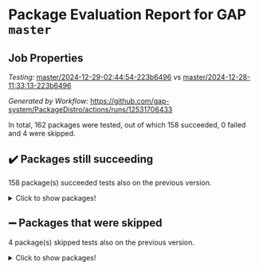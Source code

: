 # Package Evaluation Report for GAP `master`

## Job Properties

*Testing:* [master/2024-12-29-02:44:54-223b6496](https://github.com/gap-system/PackageDistro/blob/data/reports/master/2024-12-29-02:44:54-223b6496) vs [master/2024-12-28-11:33:13-223b6496](https://github.com/gap-system/PackageDistro/blob/data/reports/master/2024-12-28-11:33:13-223b6496)

*Generated by Workflow:* https://github.com/gap-system/PackageDistro/actions/runs/12531706433

In total, 162 packages were tested, out of which 158 succeeded, 0 failed and 4 were skipped.

## :heavy_check_mark: Packages still succeeding

158 package(s) succeeded tests also on the previous version.
<details><summary>Click to show packages!</summary>

- 4ti2interface 2024.11-01 [(success)](https://github.com/gap-system/PackageDistro/actions/runs/12531706433/job/34949733903)
- ace 5.6.2 [(success)](https://github.com/gap-system/PackageDistro/actions/runs/12531706433/job/34949735816)
- aclib 1.3.2 [(success)](https://github.com/gap-system/PackageDistro/actions/runs/12531706433/job/34949736151)
- agt 0.3.1 [(success)](https://github.com/gap-system/PackageDistro/actions/runs/12531706433/job/34949736537)
- alnuth 3.2.1 [(success)](https://github.com/gap-system/PackageDistro/actions/runs/12531706433/job/34949736719)
- anupq 3.3.1 [(success)](https://github.com/gap-system/PackageDistro/actions/runs/12531706433/job/34949738034)
- atlasrep 2.1.9 [(success)](https://github.com/gap-system/PackageDistro/actions/runs/12531706433/job/34949738171)
- autodoc 2023.06.19 [(success)](https://github.com/gap-system/PackageDistro/actions/runs/12531706433/job/34949738293)
- automata 1.16 [(success)](https://github.com/gap-system/PackageDistro/actions/runs/12531706433/job/34949738387)
- automgrp 1.3.2 [(success)](https://github.com/gap-system/PackageDistro/actions/runs/12531706433/job/34949738487)
- autpgrp 1.11 [(success)](https://github.com/gap-system/PackageDistro/actions/runs/12531706433/job/34949738566)
- cap 2024.11-02 [(success)](https://github.com/gap-system/PackageDistro/actions/runs/12531706433/job/34949738655)
- caratinterface 2.3.7 [(success)](https://github.com/gap-system/PackageDistro/actions/runs/12531706433/job/34949738763)
- cddinterface 2024.09.02 [(success)](https://github.com/gap-system/PackageDistro/actions/runs/12531706433/job/34949738850)
- circle 1.6.6 [(success)](https://github.com/gap-system/PackageDistro/actions/runs/12531706433/job/34949738934)
- classicpres 1.22 [(success)](https://github.com/gap-system/PackageDistro/actions/runs/12531706433/job/34949739005)
- cohomolo 1.6.11 [(success)](https://github.com/gap-system/PackageDistro/actions/runs/12531706433/job/34949739116)
- congruence 1.2.7 [(success)](https://github.com/gap-system/PackageDistro/actions/runs/12531706433/job/34949739220)
- corefreesub 0.6 [(success)](https://github.com/gap-system/PackageDistro/actions/runs/12531706433/job/34949739312)
- corelg 1.57 [(success)](https://github.com/gap-system/PackageDistro/actions/runs/12531706433/job/34949739397)
- crime 1.6 [(success)](https://github.com/gap-system/PackageDistro/actions/runs/12531706433/job/34949739464)
- crisp 1.4.6 [(success)](https://github.com/gap-system/PackageDistro/actions/runs/12531706433/job/34949739569)
- crypting 0.10.5 [(success)](https://github.com/gap-system/PackageDistro/actions/runs/12531706433/job/34949739645)
- cryst 4.1.27 [(success)](https://github.com/gap-system/PackageDistro/actions/runs/12531706433/job/34949739729)
- crystcat 1.1.10 [(success)](https://github.com/gap-system/PackageDistro/actions/runs/12531706433/job/34949739834)
- ctbllib 1.3.9 [(success)](https://github.com/gap-system/PackageDistro/actions/runs/12531706433/job/34949739936)
- cubefree 1.20 [(success)](https://github.com/gap-system/PackageDistro/actions/runs/12531706433/job/34949740006)
- curlinterface 2.4.0 [(success)](https://github.com/gap-system/PackageDistro/actions/runs/12531706433/job/34949740113)
- cvec 2.8.2 [(success)](https://github.com/gap-system/PackageDistro/actions/runs/12531706433/job/34949740186)
- datastructures 0.3.1 [(success)](https://github.com/gap-system/PackageDistro/actions/runs/12531706433/job/34949740248)
- deepthought 1.0.7 [(success)](https://github.com/gap-system/PackageDistro/actions/runs/12531706433/job/34949740331)
- design 1.8.2 [(success)](https://github.com/gap-system/PackageDistro/actions/runs/12531706433/job/34949740412)
- difsets 2.3.1 [(success)](https://github.com/gap-system/PackageDistro/actions/runs/12531706433/job/34949740484)
- digraphs 1.9.0 [(success)](https://github.com/gap-system/PackageDistro/actions/runs/12531706433/job/34949740558)
- edim 1.3.8 [(success)](https://github.com/gap-system/PackageDistro/actions/runs/12531706433/job/34949740628)
- example 4.4.0 [(success)](https://github.com/gap-system/PackageDistro/actions/runs/12531706433/job/34949740709)
- examplesforhomalg 2023.10-01 [(success)](https://github.com/gap-system/PackageDistro/actions/runs/12531706433/job/34949740773)
- factint 1.6.3 [(success)](https://github.com/gap-system/PackageDistro/actions/runs/12531706433/job/34949740837)
- ferret 1.0.14 [(success)](https://github.com/gap-system/PackageDistro/actions/runs/12531706433/job/34949740904)
- fga 1.5.0 [(success)](https://github.com/gap-system/PackageDistro/actions/runs/12531706433/job/34949740969)
- fining 1.5.6 [(success)](https://github.com/gap-system/PackageDistro/actions/runs/12531706433/job/34949741044)
- float 1.0.5 [(success)](https://github.com/gap-system/PackageDistro/actions/runs/12531706433/job/34949741115)
- format 1.4.4 [(success)](https://github.com/gap-system/PackageDistro/actions/runs/12531706433/job/34949741176)
- forms 1.2.12 [(success)](https://github.com/gap-system/PackageDistro/actions/runs/12531706433/job/34949741251)
- fplsa 1.2.6 [(success)](https://github.com/gap-system/PackageDistro/actions/runs/12531706433/job/34949741299)
- fr 2.4.13 [(success)](https://github.com/gap-system/PackageDistro/actions/runs/12531706433/job/34949741344)
- francy 2.0.3 [(success)](https://github.com/gap-system/PackageDistro/actions/runs/12531706433/job/34949741419)
- fwtree 1.3 [(success)](https://github.com/gap-system/PackageDistro/actions/runs/12531706433/job/34949741472)
- gapdoc 1.6.7 [(success)](https://github.com/gap-system/PackageDistro/actions/runs/12531706433/job/34949741554)
- gauss 2024.11-01 [(success)](https://github.com/gap-system/PackageDistro/actions/runs/12531706433/job/34949741621)
- gaussforhomalg 2024.08-01 [(success)](https://github.com/gap-system/PackageDistro/actions/runs/12531706433/job/34949741694)
- gbnp 1.1.0 [(success)](https://github.com/gap-system/PackageDistro/actions/runs/12531706433/job/34949741786)
- generalizedmorphismsforcap 2024.09-03 [(success)](https://github.com/gap-system/PackageDistro/actions/runs/12531706433/job/34949741862)
- genss 1.6.9 [(success)](https://github.com/gap-system/PackageDistro/actions/runs/12531706433/job/34949741956)
- gradedmodules 2024.01-01 [(success)](https://github.com/gap-system/PackageDistro/actions/runs/12531706433/job/34949742020)
- gradedringforhomalg 2024.07-01 [(success)](https://github.com/gap-system/PackageDistro/actions/runs/12531706433/job/34949742094)
- grape 4.9.2 [(success)](https://github.com/gap-system/PackageDistro/actions/runs/12531706433/job/34949742188)
- groupoids 1.76 [(success)](https://github.com/gap-system/PackageDistro/actions/runs/12531706433/job/34949742272)
- grpconst 2.6.5 [(success)](https://github.com/gap-system/PackageDistro/actions/runs/12531706433/job/34949742359)
- guarana 0.96.3 [(success)](https://github.com/gap-system/PackageDistro/actions/runs/12531706433/job/34949742432)
- guava 3.19 [(success)](https://github.com/gap-system/PackageDistro/actions/runs/12531706433/job/34949742507)
- hap 1.66 [(success)](https://github.com/gap-system/PackageDistro/actions/runs/12531706433/job/34949742602)
- hapcryst 0.1.15 [(success)](https://github.com/gap-system/PackageDistro/actions/runs/12531706433/job/34949742684)
- hecke 1.5.4 [(success)](https://github.com/gap-system/PackageDistro/actions/runs/12531706433/job/34949742766)
- help 4.0 [(success)](https://github.com/gap-system/PackageDistro/actions/runs/12531706433/job/34949742878)
- homalg 2024.01-01 [(success)](https://github.com/gap-system/PackageDistro/actions/runs/12531706433/job/34949742952)
- homalgtocas 2023.11-01 [(success)](https://github.com/gap-system/PackageDistro/actions/runs/12531706433/job/34949743020)
- idrel 2.48 [(success)](https://github.com/gap-system/PackageDistro/actions/runs/12531706433/job/34949743113)
- images 1.3.3 [(success)](https://github.com/gap-system/PackageDistro/actions/runs/12531706433/job/34949743191)
- intpic 0.4.0 [(success)](https://github.com/gap-system/PackageDistro/actions/runs/12531706433/job/34949743274)
- io 4.9.1 [(success)](https://github.com/gap-system/PackageDistro/actions/runs/12531706433/job/34949743354)
- io_forhomalg 2023.02-04 [(success)](https://github.com/gap-system/PackageDistro/actions/runs/12531706433/job/34949743423)
- irredsol 1.4.4 [(success)](https://github.com/gap-system/PackageDistro/actions/runs/12531706433/job/34949743511)
- json 2.2.2 [(success)](https://github.com/gap-system/PackageDistro/actions/runs/12531706433/job/34949743583)
- jupyterkernel 1.5.1 [(success)](https://github.com/gap-system/PackageDistro/actions/runs/12531706433/job/34949743667)
- jupyterviz 1.5.6 [(success)](https://github.com/gap-system/PackageDistro/actions/runs/12531706433/job/34949743740)
- kan 1.37 [(success)](https://github.com/gap-system/PackageDistro/actions/runs/12531706433/job/34949743841)
- kbmag 1.5.11 [(success)](https://github.com/gap-system/PackageDistro/actions/runs/12531706433/job/34949743923)
- laguna 3.9.7 [(success)](https://github.com/gap-system/PackageDistro/actions/runs/12531706433/job/34949743999)
- liealgdb 2.2.1 [(success)](https://github.com/gap-system/PackageDistro/actions/runs/12531706433/job/34949744086)
- liepring 2.9.1 [(success)](https://github.com/gap-system/PackageDistro/actions/runs/12531706433/job/34949744180)
- liering 2.4.2 [(success)](https://github.com/gap-system/PackageDistro/actions/runs/12531706433/job/34949744265)
- linearalgebraforcap 2024.10-01 [(success)](https://github.com/gap-system/PackageDistro/actions/runs/12531706433/job/34949744338)
- lins 0.9 [(success)](https://github.com/gap-system/PackageDistro/actions/runs/12531706433/job/34949744428)
- localizeringforhomalg 2023.10-01 [(success)](https://github.com/gap-system/PackageDistro/actions/runs/12531706433/job/34949744513)
- loops 3.4.4 [(success)](https://github.com/gap-system/PackageDistro/actions/runs/12531706433/job/34949744592)
- lpres 1.1.1 [(success)](https://github.com/gap-system/PackageDistro/actions/runs/12531706433/job/34949744671)
- majoranaalgebras 1.5.2 [(success)](https://github.com/gap-system/PackageDistro/actions/runs/12531706433/job/34949744748)
- mapclass 1.4.6 [(success)](https://github.com/gap-system/PackageDistro/actions/runs/12531706433/job/34949744837)
- matgrp 0.71 [(success)](https://github.com/gap-system/PackageDistro/actions/runs/12531706433/job/34949744913)
- matricesforhomalg 2024.11-02 [(success)](https://github.com/gap-system/PackageDistro/actions/runs/12531706433/job/34949745007)
- modisom 3.0.0 [(success)](https://github.com/gap-system/PackageDistro/actions/runs/12531706433/job/34949745086)
- modulepresentationsforcap 2024.09-02 [(success)](https://github.com/gap-system/PackageDistro/actions/runs/12531706433/job/34949745175)
- modules 2024.01-01 [(success)](https://github.com/gap-system/PackageDistro/actions/runs/12531706433/job/34949745259)
- monoidalcategories 2024.09-05 [(success)](https://github.com/gap-system/PackageDistro/actions/runs/12531706433/job/34949745348)
- nconvex 2024.12-01 [(success)](https://github.com/gap-system/PackageDistro/actions/runs/12531706433/job/34949745442)
- nilmat 1.4.2 [(success)](https://github.com/gap-system/PackageDistro/actions/runs/12531706433/job/34949745510)
- nock 1.5 [(success)](https://github.com/gap-system/PackageDistro/actions/runs/12531706433/job/34949745597)
- normalizinterface 1.3.7 [(success)](https://github.com/gap-system/PackageDistro/actions/runs/12531706433/job/34949745705)
- nq 2.5.11 [(success)](https://github.com/gap-system/PackageDistro/actions/runs/12531706433/job/34949745826)
- numericalsgps 1.4.0 [(success)](https://github.com/gap-system/PackageDistro/actions/runs/12531706433/job/34949745925)
- openmath 11.5.3 [(success)](https://github.com/gap-system/PackageDistro/actions/runs/12531706433/job/34949746012)
- orb 4.9.1 [(success)](https://github.com/gap-system/PackageDistro/actions/runs/12531706433/job/34949746115)
- packagemanager 1.6 [(success)](https://github.com/gap-system/PackageDistro/actions/runs/12531706433/job/34949746225)
- patternclass 2.4.5 [(success)](https://github.com/gap-system/PackageDistro/actions/runs/12531706433/job/34949746323)
- permut 2.0.5 [(success)](https://github.com/gap-system/PackageDistro/actions/runs/12531706433/job/34949746417)
- polenta 1.3.10 [(success)](https://github.com/gap-system/PackageDistro/actions/runs/12531706433/job/34949746531)
- polymaking 0.8.7 [(success)](https://github.com/gap-system/PackageDistro/actions/runs/12531706433/job/34949746643)
- primgrp 3.4.4 [(success)](https://github.com/gap-system/PackageDistro/actions/runs/12531706433/job/34949746740)
- profiling 2.6.0 [(success)](https://github.com/gap-system/PackageDistro/actions/runs/12531706433/job/34949746846)
- qdistrnd 0.9.5 [(success)](https://github.com/gap-system/PackageDistro/actions/runs/12531706433/job/34949746947)
- qpa 1.35 [(success)](https://github.com/gap-system/PackageDistro/actions/runs/12531706433/job/34949747037)
- quagroup 1.8.4 [(success)](https://github.com/gap-system/PackageDistro/actions/runs/12531706433/job/34949747155)
- radiroot 2.9 [(success)](https://github.com/gap-system/PackageDistro/actions/runs/12531706433/job/34949747265)
- rcwa 4.7.1 [(success)](https://github.com/gap-system/PackageDistro/actions/runs/12531706433/job/34949747354)
- rds 1.8 [(success)](https://github.com/gap-system/PackageDistro/actions/runs/12531706433/job/34949747447)
- recog 1.4.3 [(success)](https://github.com/gap-system/PackageDistro/actions/runs/12531706433/job/34949747532)
- repndecomp 1.3.0 [(success)](https://github.com/gap-system/PackageDistro/actions/runs/12531706433/job/34949747624)
- repsn 3.1.2 [(success)](https://github.com/gap-system/PackageDistro/actions/runs/12531706433/job/34949747715)
- resclasses 4.7.3 [(success)](https://github.com/gap-system/PackageDistro/actions/runs/12531706433/job/34949747798)
- ringsforhomalg 2024.11-02 [(success)](https://github.com/gap-system/PackageDistro/actions/runs/12531706433/job/34949747871)
- sco 2023.08-01 [(success)](https://github.com/gap-system/PackageDistro/actions/runs/12531706433/job/34949747948)
- scscp 2.4.3 [(success)](https://github.com/gap-system/PackageDistro/actions/runs/12531706433/job/34949748014)
- semigroups 5.4.0 [(success)](https://github.com/gap-system/PackageDistro/actions/runs/12531706433/job/34949748081)
- sglppow 2.4 [(success)](https://github.com/gap-system/PackageDistro/actions/runs/12531706433/job/34949748162)
- sgpviz 0.999.6 [(success)](https://github.com/gap-system/PackageDistro/actions/runs/12531706433/job/34949748247)
- simpcomp 2.1.14 [(success)](https://github.com/gap-system/PackageDistro/actions/runs/12531706433/job/34949748325)
- singular 2024.06.03 [(success)](https://github.com/gap-system/PackageDistro/actions/runs/12531706433/job/34949748407)
- sl2reps 1.1 [(success)](https://github.com/gap-system/PackageDistro/actions/runs/12531706433/job/34949748497)
- sla 1.6.2 [(success)](https://github.com/gap-system/PackageDistro/actions/runs/12531706433/job/34949748582)
- smallantimagmas 0.2.12 [(success)](https://github.com/gap-system/PackageDistro/actions/runs/12531706433/job/34949748670)
- smallgrp 1.5.4 [(success)](https://github.com/gap-system/PackageDistro/actions/runs/12531706433/job/34949748755)
- smallsemi 0.7.1 [(success)](https://github.com/gap-system/PackageDistro/actions/runs/12531706433/job/34949748839)
- sonata 2.9.6 [(success)](https://github.com/gap-system/PackageDistro/actions/runs/12531706433/job/34949748931)
- sophus 1.27 [(success)](https://github.com/gap-system/PackageDistro/actions/runs/12531706433/job/34949749000)
- sotgrps 1.3 [(success)](https://github.com/gap-system/PackageDistro/actions/runs/12531706433/job/34949749069)
- spinsym 1.5.2 [(success)](https://github.com/gap-system/PackageDistro/actions/runs/12531706433/job/34949749240)
- standardff 1.0 [(success)](https://github.com/gap-system/PackageDistro/actions/runs/12531706433/job/34949749323)
- symbcompcc 1.3.2 [(success)](https://github.com/gap-system/PackageDistro/actions/runs/12531706433/job/34949749404)
- thelma 1.3 [(success)](https://github.com/gap-system/PackageDistro/actions/runs/12531706433/job/34949749495)
- tomlib 1.2.11 [(success)](https://github.com/gap-system/PackageDistro/actions/runs/12531706433/job/34949749562)
- toolsforhomalg 2024.09-01 [(success)](https://github.com/gap-system/PackageDistro/actions/runs/12531706433/job/34949749629)
- toric 1.9.6 [(success)](https://github.com/gap-system/PackageDistro/actions/runs/12531706433/job/34949749677)
- toricvarieties 2022.07.13 [(success)](https://github.com/gap-system/PackageDistro/actions/runs/12531706433/job/34949749749)
- transgrp 3.6.5 [(success)](https://github.com/gap-system/PackageDistro/actions/runs/12531706433/job/34949749824)
- typeset 1.2.2 [(success)](https://github.com/gap-system/PackageDistro/actions/runs/12531706433/job/34949749888)
- ugaly 4.1.3 [(success)](https://github.com/gap-system/PackageDistro/actions/runs/12531706433/job/34949749973)
- unipot 1.6 [(success)](https://github.com/gap-system/PackageDistro/actions/runs/12531706433/job/34949750060)
- unitlib 4.2.0 [(success)](https://github.com/gap-system/PackageDistro/actions/runs/12531706433/job/34949750123)
- utils 0.85 [(success)](https://github.com/gap-system/PackageDistro/actions/runs/12531706433/job/34949750198)
- uuid 0.7 [(success)](https://github.com/gap-system/PackageDistro/actions/runs/12531706433/job/34949750277)
- walrus 0.9991 [(success)](https://github.com/gap-system/PackageDistro/actions/runs/12531706433/job/34949750354)
- wedderga 4.10.5 [(success)](https://github.com/gap-system/PackageDistro/actions/runs/12531706433/job/34949750430)
- wpe 0.8 [(success)](https://github.com/gap-system/PackageDistro/actions/runs/12531706433/job/34949750512)
- xmod 2.92 [(success)](https://github.com/gap-system/PackageDistro/actions/runs/12531706433/job/34949750582)
- xmodalg 1.23 [(success)](https://github.com/gap-system/PackageDistro/actions/runs/12531706433/job/34949750634)
- yangbaxter 0.10.6 [(success)](https://github.com/gap-system/PackageDistro/actions/runs/12531706433/job/34949750703)
- zeromqinterface 0.16 [(success)](https://github.com/gap-system/PackageDistro/actions/runs/12531706433/job/34949750771)
</details>

## :heavy_minus_sign: Packages that were skipped

4 package(s) skipped tests also on the previous version.
<details><summary>Click to show packages!</summary>

- browse 1.8.21 [(skipped)](https://github.com/gap-system/PackageDistro/actions/runs/12531706433/job/34949619573)
- itc 1.5.1 [(skipped)](https://github.com/gap-system/PackageDistro/actions/runs/12531706433/job/34949619573)
- polycyclic 2.16 [(skipped)](https://github.com/gap-system/PackageDistro/actions/runs/12531706433/job/34949619573)
- xgap 4.32 [(skipped)](https://github.com/gap-system/PackageDistro/actions/runs/12531706433/job/34949619573)
</details>

